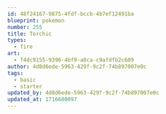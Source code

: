 ```yaml
---
id: 48f24167-9875-4fdf-bccb-4b7ef12491ba
blueprint: pokemon
number: 255
title: Torchic
types:
  - fire
art:
  - f4dc9155-9396-4bf9-a0ca-c9afdfb2c609
author: 4d8d6ede-5963-429f-9c2f-74b897007e0c
tags:
  - basic
  - starter
updated_by: 4d8d6ede-5963-429f-9c2f-74b897007e0c
updated_at: 1716680097
---
```

